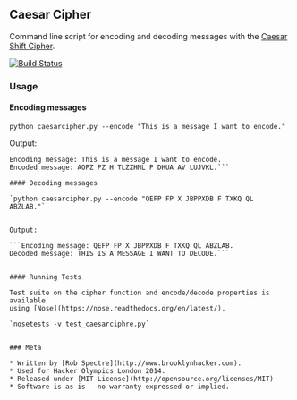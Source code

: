 ## Caesar Cipher

Command line script for encoding and decoding messages with the [Caesar Shift
Cipher](http://en.wikipedia.org/wiki/Caesar_cipher).

[![Build
Status](https://travis-ci.org/RobSpectre/Caesar-Cipher.svg)](https://travis-ci.org/RobSpectre/Caesar-Cipher)

### Usage

#### Encoding messages

`python caesarcipher.py --encode "This is a message I want to encode."`


Output:

```Random offset selected: 7
Encoding message: This is a message I want to encode.
Encoded message: AOPZ PZ H TLZZHNL P DHUA AV LUJVKL.```

#### Decoding messages

`python caesarcipher.py --encode "QEFP FP X JBPPXDB F TXKQ QL ABZLAB."`


Output:

```Encoding message: QEFP FP X JBPPXDB F TXKQ QL ABZLAB.
Decoded message: THIS IS A MESSAGE I WANT TO DECODE.```


#### Running Tests

Test suite on the cipher function and encode/decode properties is available
using [Nose](https://nose.readthedocs.org/en/latest/).

`nosetests -v test_caesarciphre.py`


### Meta

* Written by [Rob Spectre](http://www.brooklynhacker.com).
* Used for Hacker Olympics London 2014.
* Released under [MIT License](http://opensource.org/licenses/MIT)
* Software is as is - no warranty expressed or implied.
